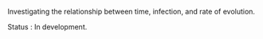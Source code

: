 Investigating the relationship between time, infection, and rate of evolution.

Status : In development.
